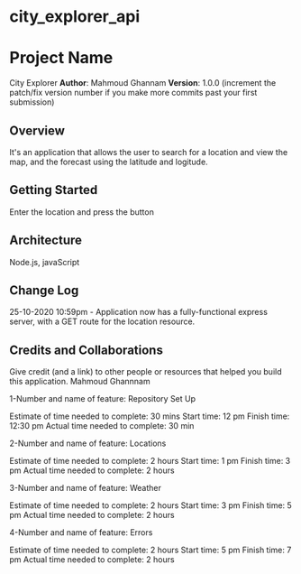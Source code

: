 # city_explorer_api
# Project Name
City Explorer
**Author**: Mahmoud Ghannam
**Version**: 1.0.0 (increment the patch/fix version number if you make more commits past your first submission)

## Overview
It's an application that allows the user to search for a location and view the map, and the forecast using the latitude and logitude.

## Getting Started
<!-- What are the steps that a user must take in order to build this app on their own machine and get it running? -->
Enter the location and press the button

## Architecture
<!-- Provide a detailed description of the application design. What technologies (languages, libraries, etc) you're using, and any other relevant design information. -->
Node.js, javaScript
## Change Log

25-10-2020 10:59pm - Application now has a fully-functional express server, with a GET route for the location resource. 

## Credits and Collaborations
 Give credit (and a link) to other people or resources that helped you build this application. 
 Mahmoud Ghannnam


1-Number and name of feature:
Repository Set Up

Estimate of time needed to complete: 
30 mins
Start time: 
12 pm
Finish time:
12:30 pm
Actual time needed to complete:
30 min

2-Number and name of feature:
Locations

Estimate of time needed to complete: 
2 hours
Start time: 
1 pm
Finish time:
3 pm
Actual time needed to complete:
2 hours

3-Number and name of feature:
Weather

Estimate of time needed to complete: 
2 hours
Start time: 
3 pm
Finish time:
5 pm
Actual time needed to complete:
2 hours

4-Number and name of feature:
Errors

Estimate of time needed to complete: 
2 hours
Start time: 
5 pm
Finish time:
7 pm
Actual time needed to complete:
2 hours